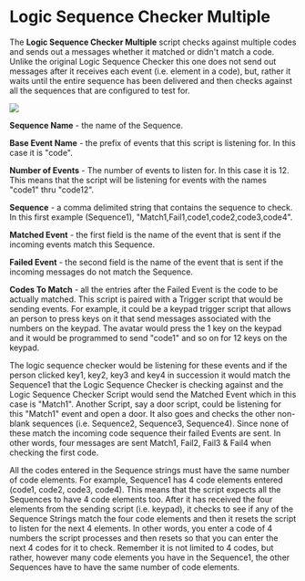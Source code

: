 # Logic Sequence Checker Multiple

The **Logic Sequence Checker Multiple** script checks against multiple codes and sends out a messages whether it matched or didn't match a code.  Unlike the original Logic Sequence Checker this one does not send out messages after it receives each event (i.e. element in a code), but, rather it waits until the entire sequence has been delivered and then checks against all the sequences that are configured to test for.    

![](https://github.com/mojoD/Sansar-Simple-And-Reflex-Script-Integration/blob/master/images/LogicSequenceCheckerMultiple.png)

**Sequence Name** - the name of the Sequence.

**Base Event Name** - the prefix of events that this script is listening for.  In this case it is "code".

**Number of Events** - The number of events to listen for.  In this case it is 12.  This means that the script will be listening for events with the names "code1" thru "code12".

**Sequence** - a comma delimited string that contains the sequence to check.  In this first example (Sequence1), "Match1,Fail1,code1,code2,code3,code4".

**Matched Event** - the first field is the name of the event that is sent if the incoming events match this Sequence.

**Failed Event** - the second field is the name of the event that is sent if the incoming messages do not match the Sequence.

**Codes To Match** - all the entries after the Failed Event is the code to be actually matched.  This script is paired with a Trigger script that would be sending events.  For example, it could be a keypad trigger script that allows an person to press keys on it that send messages associated with the numbers on the keypad.  The avatar would press the 1 key on the keypad and it would be programmed to send "code1" and so on for 12 keys on the keypad.  

The logic sequence checker would be listening for these events and if the person clicked key1, key2, key3 and key4 in succession it would match the Sequence1 that the Logic Sequence Checker is checking against and the Logic Sequence Checker Script would send the Matched Event which in this case is "Match1".  Another Script, say a door script, could be listening for this "Match1" event and open a door.  It also goes and checks the other non-blank sequences (i.e. Sequence2, Sequence3, Sequence4).  Since none of these match the incoming code sequence their failed Events are sent.  In other words, four messages are sent Match1, Fail2, Fail3 & Fail4 when checking the first code.  

All the codes entered in the Sequence strings must have the same number of code elements.  For example, Sequence1 has 4 code elements entered (code1, code2, code3, code4).  This means that the script expects all the Sequences to have 4 code elements too.  After it has received the four elements from the sending script (i.e. keypad), it checks to see if any of the Sequence Strings match the four code elements and then it resets the script to listen for the next 4 elements.  In other words, you enter a code of 4 numbers the script processes and then resets so that you can enter the next 4 codes for it to check.  Remember it is not limited to 4 codes, but rather, however many code elements you have in the Sequence1, the other Sequences have to have the same number of code elements.  
